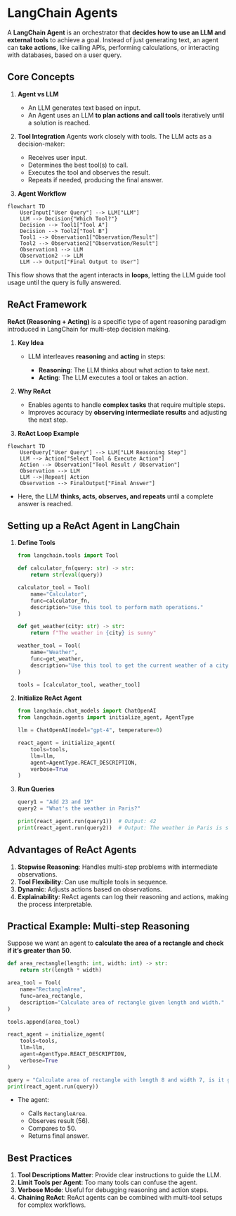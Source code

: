 # LangChain Agents

A **LangChain Agent** is an orchestrator that **decides how to use an LLM and external tools** to achieve a goal. Instead of just generating text, an agent can **take actions**, like calling APIs, performing calculations, or interacting with databases, based on a user query.

## Core Concepts

1. **Agent vs LLM**

   - An LLM generates text based on input.
   - An Agent uses an LLM **to plan actions and call tools** iteratively until a solution is reached.

2. **Tool Integration**
   Agents work closely with tools. The LLM acts as a decision-maker:

   - Receives user input.
   - Determines the best tool(s) to call.
   - Executes the tool and observes the result.
   - Repeats if needed, producing the final answer.

3. **Agent Workflow**

<div style={{textAlign: 'center'}}>

```mermaid
flowchart TD
    UserInput["User Query"] --> LLM["LLM"]
    LLM --> Decision{"Which Tool?"}
    Decision --> Tool1["Tool A"]
    Decision --> Tool2["Tool B"]
    Tool1 --> Observation1["Observation/Result"]
    Tool2 --> Observation2["Observation/Result"]
    Observation1 --> LLM
    Observation2 --> LLM
    LLM --> Output["Final Output to User"]
```

</div>

This flow shows that the agent interacts in **loops**, letting the LLM guide tool usage until the query is fully answered.

## ReAct Framework

**ReAct (Reasoning + Acting)** is a specific type of agent reasoning paradigm introduced in LangChain for multi-step decision making.

1. **Key Idea**

   - LLM interleaves **reasoning** and **acting** in steps:

     - **Reasoning**: The LLM thinks about what action to take next.
     - **Acting**: The LLM executes a tool or takes an action.

2. **Why ReAct**

   - Enables agents to handle **complex tasks** that require multiple steps.
   - Improves accuracy by **observing intermediate results** and adjusting the next step.

3. **ReAct Loop Example**

<div style={{textAlign: 'center'}}>

```mermaid
flowchart TD
    UserQuery["User Query"] --> LLM["LLM Reasoning Step"]
    LLM --> Action["Select Tool & Execute Action"]
    Action --> Observation["Tool Result / Observation"]
    Observation --> LLM
    LLM -->|Repeat| Action
    Observation --> FinalOutput["Final Answer"]
```

</div>

- Here, the LLM **thinks, acts, observes, and repeats** until a complete answer is reached.

## Setting up a ReAct Agent in LangChain

1. **Define Tools**

   ```python
   from langchain.tools import Tool

   def calculator_fn(query: str) -> str:
       return str(eval(query))

   calculator_tool = Tool(
       name="Calculator",
       func=calculator_fn,
       description="Use this tool to perform math operations."
   )

   def get_weather(city: str) -> str:
       return f"The weather in {city} is sunny"

   weather_tool = Tool(
       name="Weather",
       func=get_weather,
       description="Use this tool to get the current weather of a city."
   )

   tools = [calculator_tool, weather_tool]
   ```

2. **Initialize ReAct Agent**

   ```python
   from langchain.chat_models import ChatOpenAI
   from langchain.agents import initialize_agent, AgentType

   llm = ChatOpenAI(model="gpt-4", temperature=0)

   react_agent = initialize_agent(
       tools=tools,
       llm=llm,
       agent=AgentType.REACT_DESCRIPTION,
       verbose=True
   )
   ```

3. **Run Queries**

   ```python
   query1 = "Add 23 and 19"
   query2 = "What's the weather in Paris?"

   print(react_agent.run(query1))  # Output: 42
   print(react_agent.run(query2))  # Output: The weather in Paris is sunny
   ```

## Advantages of ReAct Agents

1. **Stepwise Reasoning**: Handles multi-step problems with intermediate observations.
2. **Tool Flexibility**: Can use multiple tools in sequence.
3. **Dynamic**: Adjusts actions based on observations.
4. **Explainability**: ReAct agents can log their reasoning and actions, making the process interpretable.

## Practical Example: Multi-step Reasoning

Suppose we want an agent to **calculate the area of a rectangle and check if it’s greater than 50**.

```python
def area_rectangle(length: int, width: int) -> str:
    return str(length * width)

area_tool = Tool(
    name="RectangleArea",
    func=area_rectangle,
    description="Calculate area of rectangle given length and width."
)

tools.append(area_tool)

react_agent = initialize_agent(
    tools=tools,
    llm=llm,
    agent=AgentType.REACT_DESCRIPTION,
    verbose=True
)

query = "Calculate area of rectangle with length 8 and width 7, is it greater than 50?"
print(react_agent.run(query))
```

- The agent:

  - Calls `RectangleArea`.
  - Observes result (56).
  - Compares to 50.
  - Returns final answer.

## Best Practices

1. **Tool Descriptions Matter**: Provide clear instructions to guide the LLM.
2. **Limit Tools per Agent**: Too many tools can confuse the agent.
3. **Verbose Mode**: Useful for debugging reasoning and action steps.
4. **Chaining ReAct**: ReAct agents can be combined with multi-tool setups for complex workflows.
